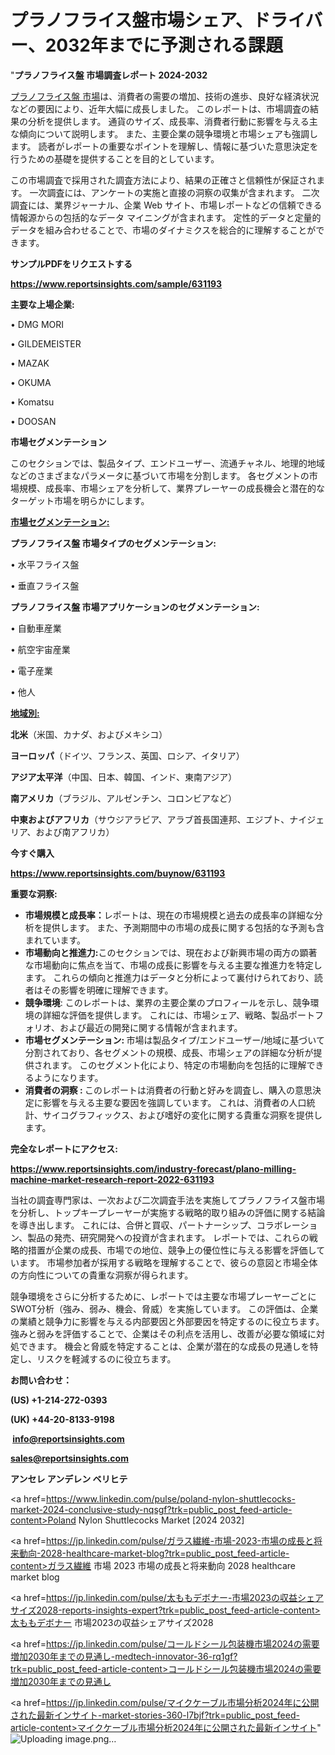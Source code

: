 # プラノフライス盤市場シェア、ドライバー、2032年までに予測される課題

"<strong>プラノフライス盤 市場調査レポート 2024-2032</strong>

<a href=https://www.reportsinsights.com/sample/631193>プラノフライス盤 市場</a>は、消費者の需要の増加、技術の進歩、良好な経済状況などの要因により、近年大幅に成長しました。 このレポートは、市場調査の結果の分析を提供します。 通貨のサイズ、成長率、消費者行動に影響を与える主な傾向について説明します。 また、主要企業の競争環境と市場シェアも強調します。 読者がレポートの重要なポイントを理解し、情報に基づいた意思決定を行うための基礎を提供することを目的としています。

この市場調査で採用された調査方法により、結果の正確さと信頼性が保証されます。 一次調査には、アンケートの実施と直接の洞察の収集が含まれます。 二次調査には、業界ジャーナル、企業 Web サイト、市場レポートなどの信頼できる情報源からの包括的なデータ マイニングが含まれます。 定性的データと定量的データを組み合わせることで、市場のダイナミクスを総合的に理解することができます。

<strong><b>サンプルPDFをリクエストする</b></strong>

<a href=https://www.reportsinsights.com/sample/631193><strong><u>https://www.reportsinsights.com/sample/631193</u></strong></a>

<strong>主要な上場企業:</strong>

• DMG MORI

• GILDEMEISTER

• MAZAK

• OKUMA

• Komatsu

• DOOSAN

<strong>市場セグメンテーション</strong>

このセクションでは、製品タイプ、エンドユーザー、流通チャネル、地理的地域などのさまざまなパラメータに基づいて市場を分割します。 各セグメントの市場規模、成長率、市場シェアを分析して、業界プレーヤーの成長機会と潜在的なターゲット市場を明らかにします。

<strong><u>市場セグメンテーション</u></strong><strong><u>:</u></strong>

<strong>プラノフライス盤 市場タイプのセグメンテーション:</strong>

• 水平フライス盤

• 垂直フライス盤

<strong>プラノフライス盤 市場アプリケーションのセグメンテーション:</strong>

• 自動車産業

• 航空宇宙産業

• 電子産業

• 他人

<strong><u>地域別</u></strong><strong><u>:</u></strong>

<strong>北米</strong>（米国、カナダ、およびメキシコ）

<strong>ヨーロッパ</strong>（ドイツ、フランス、英国、ロシア、イタリア）

<strong>アジア太平洋</strong>（中国、日本、韓国、インド、東南アジア）

<strong>南アメリカ</strong>（ブラジル、アルゼンチン、コロンビアなど）

<strong>中東およびアフリカ</strong>（サウジアラビア、アラブ首長国連邦、エジプト、ナイジェリア、および南アフリカ）

<strong>今すぐ購入</strong>

<a href=https://www.reportsinsights.com/buynow/631193><strong><u>https://www.reportsinsights.com/buynow/631193</u></strong></a>

<strong>重要な洞察:</strong>
<ul>
  <li><strong>市場規模と成長率：</strong>レポートは、現在の市場規模と過去の成長率の詳細な分析を提供します。 また、予測期間中の市場の成長に関する包括的な予測も含まれています。</li>
  <li><strong>市場動向と推進力:</strong>このセクションでは、現在および新興市場の両方の顕著な市場動向に焦点を当て、市場の成長に影響を与える主要な推進力を特定します。 これらの傾向と推進力はデータと分析によって裏付けられており、読者はその影響を明確に理解できます。</li>
  <li><strong>競争環境</strong>: このレポートは、業界の主要企業のプロフィールを示し、競争環境の詳細な評価を提供します。 これには、市場シェア、戦略、製品ポートフォリオ、および最近の開発に関する情報が含まれます。</li>
  <li><strong>市場セグメンテーション: </strong>市場は製品タイプ/エンドユーザー/地域に基づいて分割されており、各セグメントの規模、成長、市場シェアの詳細な分析が提供されます。 このセグメント化により、特定の市場動向を包括的に理解できるようになります。</li>
  <li><strong>消費者の洞察 : </strong>このレポートは消費者の行動と好みを調査し、購入の意思決定に影響を与える主要な要因を強調しています。 これは、消費者の人口統計、サイコグラフィックス、および嗜好の変化に関する貴重な洞察を提供します。</li>
</ul>
<strong>完全なレポートにアクセス:</strong>

<a href=https://www.reportsinsights.com/industry-forecast/plano-milling-machine-market-research-report-2022-631193><strong><u><b>https://www.reportsinsights.com/industry-forecast/plano-milling-machine-market-research-report-2022-631193</b></u></strong></a>

当社の調査専門家は、一次および二次調査手法を実施してプラノフライス盤市場を分析し、トップキープレーヤーが実施する戦略的取り組みの評価に関する結論を導き出します。 これには、合併と買収、パートナーシップ、コラボレーション、製品の発売、研究開発への投資が含まれます。 レポートでは、これらの戦略的措置が企業の成長、市場での地位、競争上の優位性に与える影響を評価しています。 市場参加者が採用する戦略を理解することで、彼らの意図と市場全体の方向性についての貴重な洞察が得られます。

競争環境をさらに分析するために、レポートでは主要な市場プレーヤーごとにSWOT分析（強み、弱み、機会、脅威）を実施しています。 この評価は、企業の業績と競争力に影響を与える内部要因と外部要因を特定するのに役立ちます。 強みと弱みを評価することで、企業はその利点を活用し、改善が必要な領域に対処できます。 機会と脅威を特定することは、企業が潜在的な成長の見通しを特定し、リスクを軽減するのに役立ちます。

<strong>お問い合わせ：</strong>

<strong>(US) +1-214-272-0393</strong>

<strong>(UK) +44-20-8133-9198</strong>

<strong> </strong><a href=info@reportsinsights.com><strong><u>info@reportsinsights.com</u></strong></a>

<a href=sales@reportsinsights.com><strong><u>sales@reportsinsights.com</u></strong></a>

<strong>アンセレ アンデレン ベリヒテ</strong>

<a href=https://www.linkedin.com/pulse/poland-nylon-shuttlecocks-market-2024-conclusive-study-nqsgf?trk=public_post_feed-article-content>Poland Nylon Shuttlecocks Market [2024 2032]</a>

<a href=https://jp.linkedin.com/pulse/ガラス繊維-市場-2023-市場の成長と将来動向-2028-healthcare-market-blog?trk=public_post_feed-article-content>ガラス繊維 市場 2023 市場の成長と将来動向 2028 healthcare market blog</a>

<a href=https://jp.linkedin.com/pulse/太ももデボナー-市場2023の収益シェアサイズ2028-reports-insights-expert?trk=public_post_feed-article-content>太ももデボナー 市場2023の収益シェアサイズ2028</a>

<a href=https://jp.linkedin.com/pulse/コールドシール包装機市場2024の需要増加2030年までの見通し-medtech-innovator-36-rq1gf?trk=public_post_feed-article-content>コールドシール包装機市場2024の需要増加2030年までの見通し</a>

<a href=https://jp.linkedin.com/pulse/マイクケーブル市場分析2024年に公開された最新インサイト-market-stories-360-l7bjf?trk=public_post_feed-article-content>マイクケーブル市場分析2024年に公開された最新インサイト</a>"
![Uploading image.png…]()
